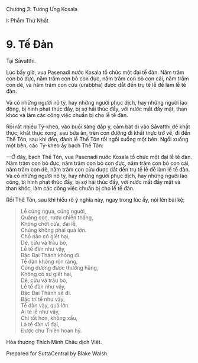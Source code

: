  

Chương 3: Tương Ưng Kosala

I: Phẩm Thứ Nhất

# 9\. Tế Ðàn

Tại Sāvatthi.

Lúc bấy giờ, vua Pasenadi nước Kosala tổ chức một đại tế đàn. Năm trăm con bò đực, năm trăm con bò con đực, năm trăm con bò con cái, năm trăm con dê, và năm trăm con cừu (urabbha) được dắt đến trụ tế lễ để làm lễ tế đàn.

Và có những người nô tỳ, hay những người phục dịch, hay những người lao động, bị hình phạt thúc đẩy, bị sợ hãi thúc đẩy, với nước mắt đầy mặt, than khóc và làm các công việc chuẩn bị cho lễ tế đàn.

Rồi rất nhiều Tỷ-kheo, vào buổi sáng đắp y, cầm bát đi vào Sāvatthi để khất thực; khất thực xong, sau bữa ăn, trên con đường đi khất thực trở về, đi đến Thế Tôn, sau khi đến, đảnh lễ Thế Tôn rồi ngồi xuống một bên. Ngồi xuống một bên, các Tỷ-kheo ấy bạch Thế Tôn:

—Ở đây, bạch Thế Tôn, vua Pasenadi nước Kosala tổ chức một đại lễ tế đàn. Năm trăm con bò đực, năm trăm con bò con đực, năm trăm con bò con cái, năm trăm con dê, năm trăm con cừu được dắt đến trụ tế lễ để làm lễ tế đàn. Và có những người nô tỳ, hay những người phục dịch, hay những người lao công, bị hình phạt thúc đẩy, bị sợ hãi thúc đẩy, với nước mắt đầy mặt và than khóc, làm các công việc chuẩn bị cho lễ tế đàn.

Rồi Thế Tôn, sau khi hiểu rõ ý nghĩa này, ngay trong lúc ấy, nói lên bài kệ:

> Lễ cúng ngựa, cúng người,  
> Quăng cọc, rượu chiến thắng,  
> Không chốt cửa, đại lễ,  
> Chúng không phải quả lớn.  
> Chỗ nào có giết hại,  
> Dê, cừu và trâu bò,  
> Lễ tế đàn như vậy,  
> Bậc Ðại Thánh không đi.  
> Tế đàn không rộn ràng,  
> Cúng dường được thường hằng,  
> Không có sự giết hại,  
> Dê, cừu và trâu bò,  
> Lễ tế đàn như vậy,  
> Bậc Ðại Thánh sẽ đi.  
> Bậc trí tế như vậy,  
> Tế đàn vậy, quả lớn.  
> Ai tế lễ như vậy,  
> Chỉ tốt hơn, không xấu,  
> Là tế đàn vĩ đại,  
> Ðược chư Thiên hoan hỷ.

Hòa thượng Thích Minh Châu dịch Việt.

Prepared for SuttaCentral by Blake Walsh.